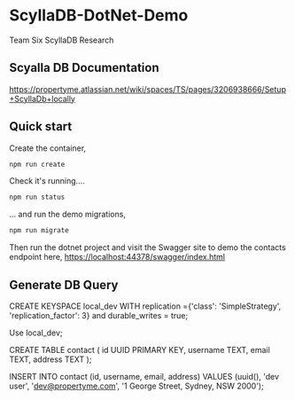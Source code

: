 # ScyllaDB-DotNet-Demo
Team Six ScyllaDB Research

## Scyalla DB Documentation
https://propertyme.atlassian.net/wiki/spaces/TS/pages/3206938666/Setup+ScyllaDb+locally


## Quick start

Create the container,

```sh
npm run create
```


Check it's running....

```sh
npm run status
```

... and run the demo migrations,

```sh
npm run migrate
```

Then run the dotnet project and visit the Swagger site to demo the contacts endpoint here,
<https://localhost:44378/swagger/index.html>

## Generate DB Query

CREATE KEYSPACE local_dev WITH replication ={'class': 'SimpleStrategy', 'replication_factor': 3} and durable_writes = true;

Use local_dev;

CREATE TABLE contact (
	id UUID PRIMARY KEY,
	username TEXT,
	email TEXT,
	address TEXT
);

INSERT INTO contact (id, username, email, address)
VALUES (uuid(), 'dev user', 'dev@propertyme.com', '1 George Street, Sydney, NSW 2000');